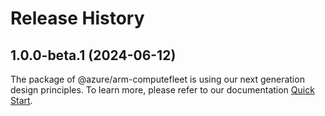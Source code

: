 # Release History
    
## 1.0.0-beta.1 (2024-06-12)

The package of @azure/arm-computefleet is using our next generation design principles. To learn more, please refer to our documentation [Quick Start](https://aka.ms/azsdk/js/mgmt/quickstart).
